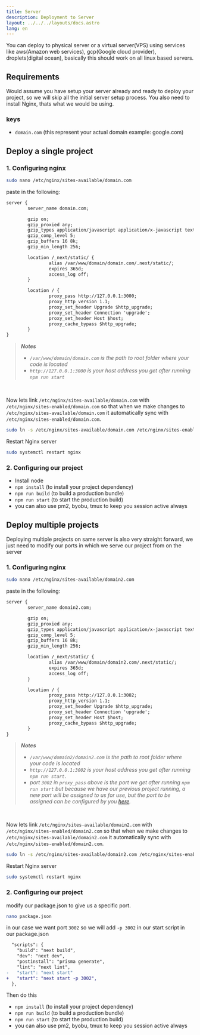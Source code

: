 ```yaml
---
title: Server
description: Deployment to Server
layout: ../../../layouts/docs.astro
lang: en
---
```


You can deploy to physical server or a virtual server(VPS) using services like aws(Amazon web services), gcp(Google cloud provider), droplets(digital ocean), basically this should work on all linux based servers.

## Requirements

Would assume you have setup your server already and ready to deploy your project, so we will skip all the initial server setup process. You also need to install Nginx, thats what we would be using.

### keys

- `domain.com` (this represent your actual domain example: google.com)

## Deploy a single project

### 1. Configuring nginx

```bash
sudo nano /etc/nginx/sites-available/domain.com
```

paste in the following:

```diff
server {
        server_name domain.com;

        gzip on;
        gzip_proxied any;
        gzip_types application/javascript application/x-javascript text/css text/javascript;
        gzip_comp_level 5;
        gzip_buffers 16 8k;
        gzip_min_length 256;

        location /_next/static/ {
                alias /var/www/domain/domain.com/.next/static/;
                expires 365d;
                access_log off;
        }

        location / {
                proxy_pass http://127.0.0.1:3000;
                proxy_http_version 1.1;
                proxy_set_header Upgrade $http_upgrade;
                proxy_set_header Connection 'upgrade';
                proxy_set_header Host $host;
                proxy_cache_bypass $http_upgrade;
        }
}
```

> **_Notes_**
>
> - _`/var/www/domain/domain.com` is the path to root folder where your code is located_
> - _`http://127.0.0.1:3000` is your host address you get after running `npm run start`_

<br />

Now lets link `/etc/nginx/sites-available/domain.com` with `/etc/nginx/sites-enabled/domain.com` so that when we make changes to `/etc/nginx/sites-available/domain.com` it automatically sync with `/etc/nginx/sites-enabled/domain.com`.

```bash
sudo ln -s /etc/nginx/sites-available/domain.com /etc/nginx/sites-enabled/domain.com
```

Restart Nginx server

```bash
sudo systemctl restart nginx
```

### 2. Configuring our project

- Install node
- `npm install` (to install your project dependency)
- `npm run build` (to build a production bundle)
- `npm run start` (to start the production build)
- you can also use pm2, byobu, tmux to keep you session active always

## Deploy multiple projects

Deploying multiple projects on same server is also very straight forward, we just need to modify our ports in which we serve our project from on the server

### 1. Configuring nginx

```bash
sudo nano /etc/nginx/sites-available/domain2.com
```

paste in the following:

```diff
server {
        server_name domain2.com;

        gzip on;
        gzip_proxied any;
        gzip_types application/javascript application/x-javascript text/css text/javascript;
        gzip_comp_level 5;
        gzip_buffers 16 8k;
        gzip_min_length 256;

        location /_next/static/ {
                alias /var/www/domain/domain2.com/.next/static/;
                expires 365d;
                access_log off;
        }

        location / {
                proxy_pass http://127.0.0.1:3002;
                proxy_http_version 1.1;
                proxy_set_header Upgrade $http_upgrade;
                proxy_set_header Connection 'upgrade';
                proxy_set_header Host $host;
                proxy_cache_bypass $http_upgrade;
        }
}
```

> **_Notes_**
>
> - _`/var/www/domain2/domain2.com` is the path to root folder where your code is located_
> - _`http://127.0.0.1:3002` is your host address you get after running `npm run start`_.
> - _port `3002` in `proxy_pass` above is the port we get after running `npm run start` but because we have our previous project running, a new port will be assigned to us for use, but the port to be assigned can be configured by you [here](http://localhost:3000/en/deployment/server#2-configuring-our-project-1)._

<br />

Now lets link `/etc/nginx/sites-available/domain2.com` with `/etc/nginx/sites-enabled/domain2.com` so that when we make changes to `/etc/nginx/sites-available/domain2.com` it automatically sync with `/etc/nginx/sites-enabled/domain2.com`.

```bash
sudo ln -s /etc/nginx/sites-available/domain2.com /etc/nginx/sites-enabled/domain2.com
```

Restart Nginx server

```bash
sudo systemctl restart nginx
```

### 2. Configuring our project

modify our package.json to give us a specific port.

```bash
nano package.json
```

in our case we want port `3002` so we will add `-p 3002` in our start script in our package.json

```diff
  "scripts": {
    "build": "next build",
    "dev": "next dev",
    "postinstall": "prisma generate",
    "lint": "next lint",
-   "start": "next start"
+   "start": "next start -p 3002",
  },
```

Then do this

- `npm install` (to install your project dependency)
- `npm run build` (to build a production bundle)
- `npm run start` (to start the production build)
- you can also use pm2, byobu, tmux to keep you session active always
